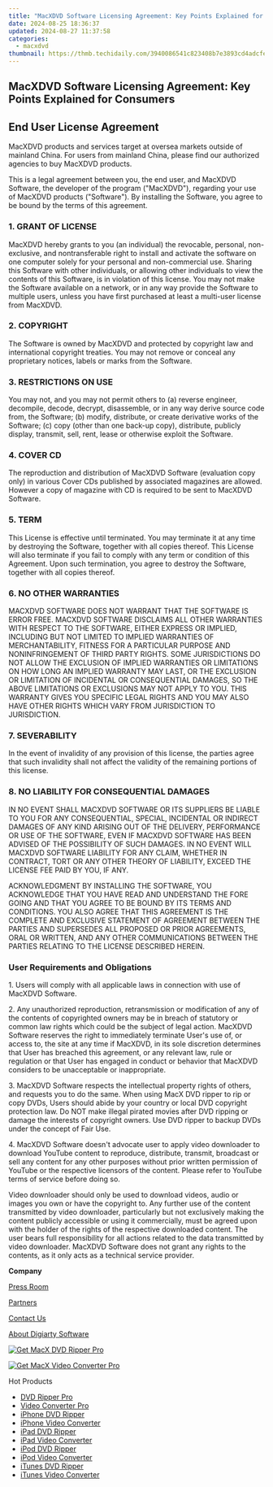 ```yaml
---
title: "MacXDVD Software Licensing Agreement: Key Points Explained for Consumers"
date: 2024-08-25 18:36:37
updated: 2024-08-27 11:37:58
categories:
  - macxdvd
thumbnail: https://thmb.techidaily.com/3940086541c823408b7e3893cd4adcfe04714cf8a1d0ceb2c3d06364d867bc68.png
---
```


## MacXDVD Software Licensing Agreement: Key Points Explained for Consumers

## End User License Agreement

MacXDVD products and services target at oversea markets outside of mainland China. For users from mainland China, please find our authorized agencies to buy MacXDVD products.

This is a legal agreement between you, the end user, and MacXDVD Software, the developer of the program ("MacXDVD"), regarding your use of MacXDVD products ("Software"). By installing the Software, you agree to be bound by the terms of this agreement. 

### 1\. GRANT OF LICENSE

MacXDVD hereby grants to you (an individual) the revocable, personal, non-exclusive, and nontransferable right to install and activate the software on one computer solely for your personal and non-commercial use. Sharing this Software with other individuals, or allowing other individuals to view the contents of this Software, is in violation of this license. You may not make the Software available on a network, or in any way provide the Software to multiple users, unless you have first purchased at least a multi-user license from MacXDVD. 

### 2\. COPYRIGHT 

The Software is owned by MacXDVD and protected by copyright law and international copyright treaties. You may not remove or conceal any proprietary notices, labels or marks from the Software. 

### 3\. RESTRICTIONS ON USE

You may not, and you may not permit others to (a) reverse engineer, decompile, decode, decrypt, disassemble, or in any way derive source code from, the Software; (b) modify, distribute, or create derivative works of the Software; (c) copy (other than one back-up copy), distribute, publicly display, transmit, sell, rent, lease or otherwise exploit the Software. 

### 4\. COVER CD

The reproduction and distribution of MacXDVD Software (evaluation copy only) in various Cover CDs published by associated magazines are allowed. However a copy of magazine with CD is required to be sent to MacXDVD Software. 

### 5\. TERM 

This License is effective until terminated. You may terminate it at any time by destroying the Software, together with all copies thereof. This License will also terminate if you fail to comply with any term or condition of this Agreement. Upon such termination, you agree to destroy the Software, together with all copies thereof. 

### 6\. NO OTHER WARRANTIES

MACXDVD SOFTWARE DOES NOT WARRANT THAT THE SOFTWARE IS ERROR FREE. MACXDVD SOFTWARE DISCLAIMS ALL OTHER WARRANTIES WITH RESPECT TO THE SOFTWARE, EITHER EXPRESS OR IMPLIED, INCLUDING BUT NOT LIMITED TO IMPLIED WARRANTIES OF MERCHANTABILITY, FITNESS FOR A PARTICULAR PURPOSE AND NONINFRINGEMENT OF THIRD PARTY RIGHTS. SOME JURISDICTIONS DO NOT ALLOW THE EXCLUSION OF IMPLIED WARRANTIES OR LIMITATIONS ON HOW LONG AN IMPLIED WARRANTY MAY LAST, OR THE EXCLUSION OR LIMITATION OF INCIDENTAL OR CONSEQUENTIAL DAMAGES, SO THE ABOVE LIMITATIONS OR EXCLUSIONS MAY NOT APPLY TO YOU. THIS WARRANTY GIVES YOU SPECIFIC LEGAL RIGHTS AND YOU MAY ALSO HAVE OTHER RIGHTS WHICH VARY FROM JURISDICTION TO JURISDICTION. 

### 7\. SEVERABILITY

In the event of invalidity of any provision of this license, the parties agree that such invalidity shall not affect the validity of the remaining portions of this license. 

### 8\. NO LIABILITY FOR CONSEQUENTIAL DAMAGES

IN NO EVENT SHALL MACXDVD SOFTWARE OR ITS SUPPLIERS BE LIABLE TO YOU FOR ANY CONSEQUENTIAL, SPECIAL, INCIDENTAL OR INDIRECT DAMAGES OF ANY KIND ARISING OUT OF THE DELIVERY, PERFORMANCE OR USE OF THE SOFTWARE, EVEN IF MACXDVD SOFTWARE HAS BEEN ADVISED OF THE POSSIBILITY OF SUCH DAMAGES. IN NO EVENT WILL MACXDVD SOFTWARE LIABILITY FOR ANY CLAIM, WHETHER IN CONTRACT, TORT OR ANY OTHER THEORY OF LIABILITY, EXCEED THE LICENSE FEE PAID BY YOU, IF ANY. 

ACKNOWLEDGMENT BY INSTALLING THE SOFTWARE, YOU ACKNOWLEDGE THAT YOU HAVE READ AND UNDERSTAND THE FORE GOING AND THAT YOU AGREE TO BE BOUND BY ITS TERMS AND CONDITIONS. YOU ALSO AGREE THAT THIS AGREEMENT IS THE COMPLETE AND EXCLUSIVE STATEMENT OF AGREEMENT BETWEEN THE PARTIES AND SUPERSEDES ALL PROPOSED OR PRIOR AGREEMENTS, ORAL OR WRITTEN, AND ANY OTHER COMMUNICATIONS BETWEEN THE PARTIES RELATING TO THE LICENSE DESCRIBED HEREIN. 

###  User Requirements and Obligations

1\. Users will comply with all applicable laws in connection with use of MacXDVD Software.

2\. Any unauthorized reproduction, retransmission or modification of any of the contents of copyrighted owners may be in breach of statutory or common law rights which could be the subject of legal action. MacXDVD Software reserves the right to immediately terminate User's use of, or access to, the site at any time if MacXDVD, in its sole discretion determines that User has breached this agreement, or any relevant law, rule or regulation or that User has engaged in conduct or behavior that MacXDVD considers to be unacceptable or inappropriate. 

3\. MacXDVD Software respects the intellectual property rights of others, and requests you to do the same. When using MacX DVD ripper to rip or copy DVDs, Users should abide by your country or local DVD copyright protection law. Do NOT make illegal pirated movies after DVD ripping or damage the interests of copyright owners. Use DVD ripper to backup DVDs under the concept of Fair Use. 

4\. MacXDVD Software doesn't advocate user to apply video downloader to download YouTube content to reproduce, distribute, transmit, broadcast or sell any content for any other purposes without prior written permission of YouTube or the respective licensors of the content. Please refer to YouTube terms of service before doing so. 

Video downloader should only be used to download videos, audio or images you own or have the copyright to. Any further use of the content transmitted by video downloader, particularly but not exclusively making the content publicly accessible or using it commercially, must be agreed upon with the holder of the rights of the respective downloaded content. The user bears full responsibility for all actions related to the data transmitted by video downloader. MacXDVD Software does not grant any rights to the contents, as it only acts as a technical service provider. 

**Company**

[Press Room](https://tools.techidaily.com/macxdvd/products/)

[Partners](https://tools.techidaily.com/macxdvd/products/)

[Contact Us](https://tools.techidaily.com/macxdvd/products/)

[About Digiarty Software](https://tools.techidaily.com/macxdvd/products/)

[![Get MacX DVD Ripper Pro](https://www.macxdvd.com/company/../adv/banner-ad1.jpg)](https://www.macxdvd.com/company/../mac-dvd-ripper-pro/buy.htm) 

[![Get MacX Video Converter Pro](https://www.macxdvd.com/company/../adv/banner-ad2.jpg)](https://www.macxdvd.com/company/../mac-video-converter-pro/buy.htm) 

Hot Products

* [DVD Ripper Pro](https://tools.techidaily.com/macxdvd/products/)
* [Video Converter Pro](https://tools.techidaily.com/macxdvd/products/)
* [iPhone DVD Ripper](https://tools.techidaily.com/macxdvd/products/)
* [iPhone Video Converter](https://tools.techidaily.com/macxdvd/products/)
* [iPad DVD Ripper](https://tools.techidaily.com/macxdvd/products/)
* [iPad Video Converter](https://tools.techidaily.com/macxdvd/products/)
* [iPod DVD Ripper](https://tools.techidaily.com/macxdvd/products/)
* [iPod Video Converter](https://tools.techidaily.com/macxdvd/products/)
* [iTunes DVD Ripper](https://tools.techidaily.com/macxdvd/products/)
* [iTunes Video Converter](https://tools.techidaily.com/macxdvd/products/)

<ins class="adsbygoogle"
     style="display:block"
     data-ad-format="autorelaxed"
     data-ad-client="ca-pub-7571918770474297"
     data-ad-slot="1223367746"></ins>



<ins class="adsbygoogle"
     style="display:block"
     data-ad-client="ca-pub-7571918770474297"
     data-ad-slot="8358498916"
     data-ad-format="auto"
     data-full-width-responsive="true"></ins>
